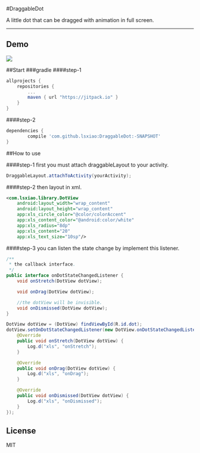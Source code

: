 #DraggableDot

A little dot that can be dragged with animation in full screen. 

------

## Demo

![](https://github.com/lsxiao/DraggableDot/blob/master/demo.gif?raw=true)



##Start 
###gradle
####step-1

```groovy
allprojects {
	repositories {
		...
		maven { url "https://jitpack.io" }
	}
}
```
####step-2

```groovy
dependencies {
        compile 'com.github.lsxiao:DraggableDot:-SNAPSHOT'
}
```


##How to use

####step-1
first you must attach draggableLayout to your activity.

```java
DraggableLayout.attachToActivity(yourActivity);
```

####step-2
then layout in xml.

```xml
<com.lsxiao.library.DotView
    android:layout_width="wrap_content"
    android:layout_height="wrap_content"
    app:xls_circle_color="@color/colorAccent"
    app:xls_content_color="@android:color/white"
    app:xls_radius="8dp"
    app:xls_content="20"
    app:xls_text_size="10sp"/>
```

####step-3
you can listen the state change by implement this listener.

```java
/**
 * the callback interface.
 */
public interface onDotStateChangedListener {
    void onStretch(DotView dotView);

    void onDrag(DotView dotView);

    //the dotView will be invisible.
    void onDismissed(DotView dotView);
}

```

```java
DotView dotView = (DotView) findViewById(R.id.dot);
dotView.setOnDotStateChangedListener(new DotView.onDotStateChangedListener() {
    @Override
    public void onStretch(DotView dotView) {
        Log.d("xls", "onStretch");
    }

    @Override
    public void onDrag(DotView dotView) {
        Log.d("xls", "onDrag");
    }

    @Override
    public void onDismissed(DotView dotView) {
        Log.d("xls", "onDismissed");
    }
});
```

## License

MIT